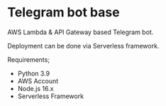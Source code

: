 # Telegram bot base

AWS Lambda & API Gateway based Telegram bot.

Deployment can be done via Serverless framework.

Requirements;

- Python 3.9
- AWS Account
- Node.js 16.x
- Serverless Framework
